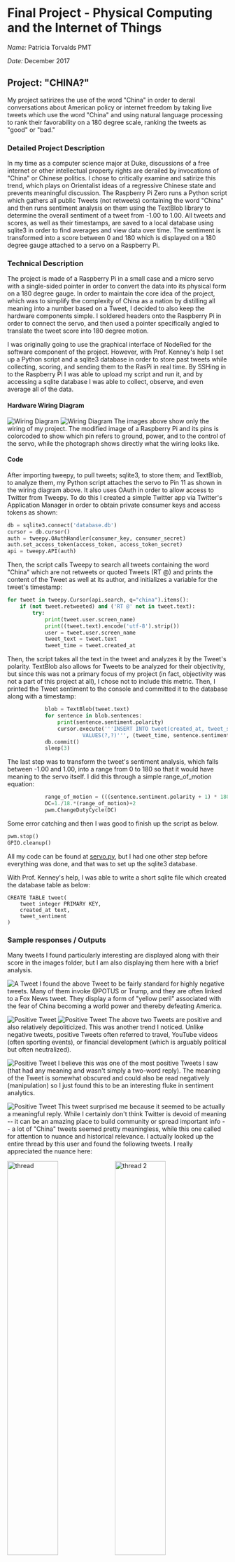 # Final Project - Physical Computing and the Internet of Things

*Name:* Patricia Torvalds PMT

*Date:* December 2017

## Project: "CHINA?"

My project satirizes the use of the word "China" in order to derail conversations about American policy or internet freedom by taking live tweets which use the word "China" and using natural language processing to rank their favorability on a 180 degree scale, ranking the tweets as "good" or "bad."

### Detailed Project Description

In my time as a computer science major at Duke, discussions of a free internet or other intellectual property rights are derailed by invocations of "China" or Chinese politics. I chose to critically examine and satirize this trend, which plays on Orientalist ideas of a regressive Chinese state and prevents meaningful discussion.
The Raspberry Pi Zero runs a Python script which gathers all public Tweets (not retweets) containing the word "China" and then runs sentiment analysis on them using the TextBlob library to determine the overall sentiment of a tweet from -1.00 to 1.00. All tweets and scores, as well as their timestamps, are saved to a local database using sqlite3 in order to find averages and view data over time. The sentiment is transformed into a score between 0 and 180 which is displayed on a 180 degree gauge attached to a servo on a Raspberry Pi.


### Technical Description

The project is made of a Raspberry Pi in a small case and a micro servo with a single-sided pointer in order to convert the data into its physical form on  a 180 degree gauge. In order to maintain the core idea of the project, which was to simplify the complexity of China as a nation by distilling all meaning into a number based on a Tweet, I decided to also keep the hardware components simple. I soldered headers onto the Raspberry Pi in order to connect the servo, and then used a pointer specifically angled to translate the tweet score into 180 degree motion.

I was originally going to use the graphical interface of NodeRed for the software component of the project. However, with Prof. Kenney's help I set up a Python script and a sqlite3 database in order to store past tweets while collecting, scoring, and sending them to the RasPi in real time. By SSHing in to the Raspberry Pi I was able to upload my script and run it, and by accessing a sqlite database I was able to collect, observe, and even average all of the data.


#### Hardware Wiring Diagram
![Wiring Diagram](images/zero-pins.jpg)
![Wiring Diagram](images/wiringimg.png)
The images above show only the wiring of my project. The modified image of a Raspberry Pi and its pins is colorcoded to show which pin refers to ground, power, and to the control of the servo, while the photograph shows directly what the wiring looks like.

#### Code

After importing tweepy, to pull tweets; sqlite3, to store them; and TextBlob, to analyze them, my Python script attaches the servo to Pin 11 as shown in the wiring diagram above. It also uses OAuth in order to allow access to Twitter from Tweepy. To do this I created a simple Twitter app via Twitter's Application Manager in order to obtain private consumer keys and access tokens as shown:

```python
db = sqlite3.connect('database.db')
cursor = db.cursor()
auth = tweepy.OAuthHandler(consumer_key, consumer_secret)
auth.set_access_token(access_token, access_token_secret)
api = tweepy.API(auth)
```

Then, the script calls Tweepy to search all tweets containing the word "China" which are not retweets or quoted Tweets (RT @) and prints the content of the Tweet as well at its author, and initializes a variable for the tweet's timestamp:
```python
for tweet in tweepy.Cursor(api.search, q="china").items():
    if (not tweet.retweeted) and ('RT @' not in tweet.text):
        try:
            print(tweet.user.screen_name)
            print((tweet.text).encode('utf-8').strip())
            user = tweet.user.screen_name
            tweet_text = tweet.text
            tweet_time = tweet.created_at
```

Then, the script takes all the text in the tweet and analyzes it by the Tweet's polarity. TextBlob also allows for Tweets to be analyzed for their objectivity, but since this was not a primary focus of my project (in fact, objectivity was not a part of this project at all), I chose not to include this metric. Then, I printed the Tweet sentiment to the console and committed it to the database along with a timestamp:
```python
            blob = TextBlob(tweet.text)
            for sentence in blob.sentences:
                print(sentence.sentiment.polarity)
                cursor.execute('''INSERT INTO tweet(created_at, tweet_sentiment)
                        VALUES(?,?)''', (tweet_time, sentence.sentiment.polarity))
            db.commit()
            sleep(3)
```

The last step was to transform the tweet's sentiment analysis, which falls between -1.00 and 1.00, into a range from 0 to 180 so that it would have meaning to the servo itself. I did this through a simple range_of_motion equation:
```python
            range_of_motion = (((sentence.sentiment.polarity + 1) * 180) / 2)
            DC=1./18.*(range_of_motion)+2
            pwm.ChangeDutyCycle(DC)
```

Some error catching and then I was good to finish up the script as below.
```python
pwm.stop()
GPIO.cleanup()
```

All my code can be found at [servo.py](code/servo.py), but I had one other step before everything was done, and that was to set up the sqlite3 database.

With Prof. Kenney's help, I was able to write a short sqlite file which created the database table as below:
```
CREATE TABLE tweet(
	tweet integer PRIMARY KEY,
	created_at text,
	tweet_sentiment
)
```
### Sample responses / Outputs

Many tweets I found particularly interesting are displayed along with their score in the images folder, but I am also displaying them here with a brief analysis.

![A Tweet](images/physcompfinal.png)
I found the above Tweet to be fairly standard for highly negative tweets. Many of them invoke @POTUS or Trump, and they are often linked to a Fox News tweet. They display a form of "yellow peril" associated with the fear of China becoming a world power and thereby defeating America.


![Positive Tweet](images/positivetweet11.png)
![Positive Tweet](images/positivetweet13.png)
The above two Tweets are positive and also relatively depoliticized. This was another trend I noticed. Unlike negative tweets, positive Tweets often referred to travel, YouTube videos (often sporting events), or financial development (which is arguably political but often neutralized).


![Positive Tweet](images/positivetweet12.png)
I believe this was one of the most positive Tweets I saw (that had any meaning and wasn't simply a two-word reply). The meaning of the Tweet is somewhat obscured and could also be read negatively (manipulation) so I just found this to be an interesting fluke in sentiment analytics.


![Positive Tweet](images/positivetweet14.png)
This tweet surprised me because it seemed to be actually a meaningful reply. While I certainly don't think Twitter is devoid of meaning -- it can be an amazing place to build community or spread important info -- a lot of "China" tweets seemed pretty meaningless, while this one called for attention to nuance and historical relevance. I actually looked up the entire thread by this user and found the following tweets. I really appreciated the nuance here:
<p><img src="images/tweethread.png" alt="thread" width="48%"> 
	<img src="images/threadphyscomp.png" alt="thread 2" width="48%">
</p>


The following two Tweets hold up China as an example of all that is "bad" (in the repeal of Net Neutrality, in their dispersal of justice) in two scenarios that don't seem to merit a call for China. Of course the second tweet was wrongly coded but it's naturally hard for the sentiment analysis to pick up sarcasm over text.
![Negative Tweet](images/chinanegativetweet.png)
![Negative Tweet](images/ironictweet.png)


![Negative Tweet](images/negativetweet11.png)
Finally, the perfect negative Tweet invokes a classic of Techno-Orientalism, holding up an example of Chinese internal affairs in headline form without providing nuance and only presenting a "scary" country in which the use of technology is subjugation. This tweet encompasses everything I was looking to critique and everything I have seen in my CS ethics class this semester.

![Full View](images/physcompfullview.png)
Above is what all the tweets look like while they are coming in at regular intervals.

Finally, using sqlite3, I quantified and averaged all the Tweets to find:
![Sqlite Data](images/sqlitedata.png)
I collected around 4,200 tweets for an average score of 0.04. This makes sense because most Tweets get a score of 0.0 and many times the sentiment scorer mistakes sarcasm for sincerity.

### Design / Form

To create a visual representation of an overly simplified idea, I thought it would be fitting to create a simple "spinner" which the pointer would move on to display "bad," "neutral," or "good." I wanted to retain the simplicity of the concept while still making the design feel accessible and even funny. 

I used the format of a gauge to accurately reflect the servo's 180 degree rotational ability. By using my hardware as a jumping-off point, I was able to make an object with a form and function that were well matched.

![Final Image](images/workingimg.jpg)
![Final Image side](images/workingimgside.jpg)

I also made a few gifs of the final product being as my computer died prior to the presentations:
![Gif 1](images/giphy8596141268527231331.gif)
![Gif 2](images/giphy8537229270211868392.gif)
![Gif 3](images/giphy1989853969197521520.gif)
![Gif 4](images/giphy8754559685918186059.gif)



### Evaluation / Reflection

This project allowed me to engage critically and, importantly, humorously in a problem that has frustrated me throughout this semester. I feel so lucky to be attending Duke and learning computer science, but I feel like discussions I have about things beyond code lack a certain nuance whenever I am discussing them with other CS majors. This semester, I declared a minor in East Asia studies after taking several AMES classes and engaging more critically in the study of China's history and role as a world power. However, I still find a good deal of Orientalism subtly present in my non-AMES classes, as students present China as a strawman for a regressive, authoritarian state when they blatantly have little to no knowledge of the country's affairs -- much like I did a year ago, and I don't plan to speak to the nature of Chinese politics or culture anytime soon.

In this project, I also learned how to actually engage in IOT devices. I think it's fairly common for me and other women in tech to feel some degree of imposter syndrome in our work, and I often felt a little bit nervous or like I wasn't truly equipped to complete a project on my own, even despite completing two full-stack development internships and being accepted for a third this summer, being a third-year computer science major at Duke, and doing "tech stuff" since before high school. There were so many times I felt like I needed to start this project, but felt completely unable to do so and paralyzed with worry about my own skill set. Adding that to a set of final projects due the Wednesday and Thursday before the presentations, I felt very incapable of actualizing the meaningful project I planned much earlier. Still, because of help from both of my professors, I was able to not only get started on this project but even to finish it (mostly!) on time and feel proud of my work. It's very gratifying to watch the Tweets come in and be translated into a value on the gauge, and to be able to explain my work and have people react to it and watch it process data. 

I learned how to use sqlite3 and how to write a Python script for Raspberry Pi, as well as how to use APIs in my RasPi app and interface with Twitter's Application management system. in the future, I would probably try to make the project more artistically appealing - even though I prefer the simplicity of the project, I also prefer artistic maximalism from a personal standpoint. I would also maybe run the program on multiple servos with a few different buzzwords (maybe "Xi Jinping") and also to visually show historical data rather than just storing it.

I would probably give this project a B+ grade. Even though I put in a lot of effort, I did also get a lot of help in a lot of aspects of this project, and I feel badly for not having it completed (with the visual gauge attached) on time. Still, I am really happy with the final result and extremely proud of everything I learned doing this project.
